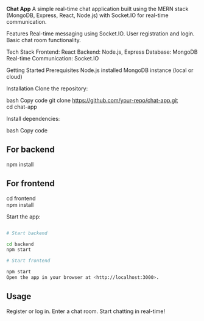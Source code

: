 **Chat App**
A simple real-time chat application built using the MERN stack (MongoDB, Express, React, Node.js) with Socket.IO for real-time communication.

Features
Real-time messaging using Socket.IO.
User registration and login.
Basic chat room functionality.

Tech Stack
Frontend: React
Backend: Node.js, Express
Database: MongoDB
Real-time Communication: Socket.IO

Getting Started
Prerequisites
Node.js installed
MongoDB instance (local or cloud)

Installation
Clone the repository:

bash
Copy code
git clone <https://github.com/your-repo/chat-app.git>  
cd chat-app  

Install dependencies:

bash
Copy code

## For backend  

npm install  

## For frontend  

cd frontend  
npm install  

Start the app:

```bash

# Start backend  

cd backend  
npm start  

# Start frontend  

npm start  
Open the app in your browser at <http://localhost:3000>.
```

## Usage

Register or log in.
Enter a chat room.
Start chatting in real-time!
